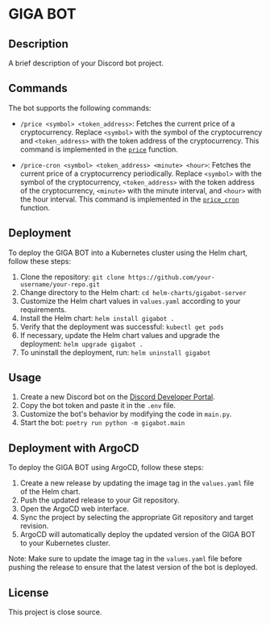 # GIGA BOT

## Description

A brief description of your Discord bot project.

## Commands

The bot supports the following commands:

- `/price <symbol> <token_address>`: Fetches the current price of a cryptocurrency. Replace `<symbol>` with the symbol of the cryptocurrency and `<token_address>` with the token address of the cryptocurrency. This command is implemented in the [`price`](gigabot/bot/bot_setup.py) function.

- `/price-cron <symbol> <token_address> <minute> <hour>`: Fetches the current price of a cryptocurrency periodically. Replace `<symbol>` with the symbol of the cryptocurrency, `<token_address>` with the token address of the cryptocurrency, `<minute>` with the minute interval, and `<hour>` with the hour interval. This command is implemented in the [`price_cron`](gigabot/bot/bot_setup.py) function.

## Deployment

To deploy the GIGA BOT into a Kubernetes cluster using the Helm chart, follow these steps:

1. Clone the repository: `git clone https://github.com/your-username/your-repo.git`
2. Change directory to the Helm chart: `cd helm-charts/gigabot-server`
3. Customize the Helm chart values in `values.yaml` according to your requirements.
4. Install the Helm chart: `helm install gigabot .`
5. Verify that the deployment was successful: `kubectl get pods`
6. If necessary, update the Helm chart values and upgrade the deployment: `helm upgrade gigabot .`
7. To uninstall the deployment, run: `helm uninstall gigabot`

## Usage

1. Create a new Discord bot on the [Discord Developer Portal](https://discord.com/developers/applications).
2. Copy the bot token and paste it in the `.env` file.
3. Customize the bot's behavior by modifying the code in `main.py`.
4. Start the bot: `poetry run python -m gigabot.main`


## Deployment with ArgoCD
To deploy the GIGA BOT using ArgoCD, follow these steps:

1. Create a new release by updating the image tag in the `values.yaml` file of the Helm chart.
2. Push the updated release to your Git repository.
3. Open the ArgoCD web interface.
4. Sync the project by selecting the appropriate Git repository and target revision.
5. ArgoCD will automatically deploy the updated version of the GIGA BOT to your Kubernetes cluster.

Note: Make sure to update the image tag in the `values.yaml` file before pushing the release to ensure that the latest version of the bot is deployed.

## License

This project is close source.